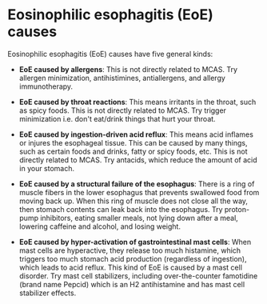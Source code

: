 [//]: # (
source: gpt-3 + jph editing
abbr: EoE
tags: conditions causes
)

# Eosinophilic esophagitis (EoE) causes

Eosinophilic esophagitis (EoE) causes have five general kinds:

* **EoE caused by allergens**: This is not directly related to MCAS. Try allergen minimization, antihistimines, antiallergens, and allergy immunotherapy.

* **EoE caused by throat reactions**: This means irritants in the throat, such as spicy foods. This is not directly related to MCAS. Try trigger minimization i.e. don't eat/drink things that hurt your throat.

* **EoE caused by ingestion-driven acid reflux**: This means acid inflames or injures the esophageal tissue. This can be caused by many things, such as certain foods and drinks, fatty or spicy foods, etc. This is not directly related to MCAS. Try antacids, which reduce the amount of acid in your stomach.

* **EoE caused by a structural failure of the esophagus**: There is a ring of muscle fibers in the lower esophagus that prevents swallowed food from moving back up. When this ring of muscle does not close all the way, then stomach contents can leak back into the esophagus. Try proton-pump inhibitors, eating smaller meals, not lying down after a meal, lowering caffeine and alcohol, and losing weight.

* **EoE caused by hyper-activation of gastrointestinal mast cells**: When mast cells are hyperactive, they release too much histamine, which  triggers too much stomach acid production (regardless of ingestion), which leads to acid reflux. This kind of EoE is caused by a mast cell disorder. Try mast cell stabilizers, including over-the-counter famotidine (brand name Pepcid) which is an H2 antihistamine and has mast cell stabilizer effects.
